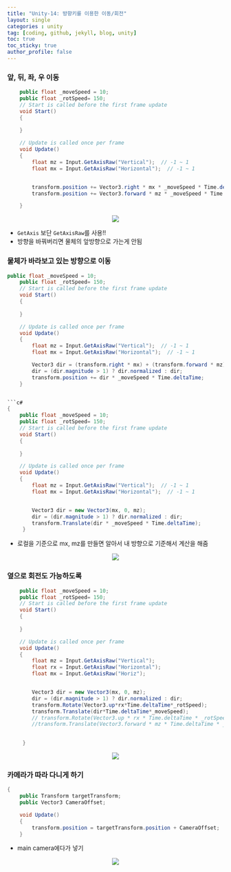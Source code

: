 ```yaml
---
title: "Unity-14: 방향키를 이용한 이동/회전"
layout: single
categories : unity
tag: [coding, github, jekyll, blog, unity]
toc: true
toc_sticky: true
author_profile: false
---
```



### 앞, 뒤, 좌, 우 이동


```c#
    public float _moveSpeed = 10;
    public float _rotSpeed= 150;
    // Start is called before the first frame update
    void Start()
    {
        
    }

    // Update is called once per frame
    void Update()
    {
        float mz = Input.GetAxisRaw("Vertical");  // -1 ~ 1
        float mx = Input.GetAxisRaw("Horizontal");  // -1 ~ 1


        transform.position += Vector3.right * mx * _moveSpeed * Time.deltaTime;
        transform.position += Vector3.forward * mz * _moveSpeed * Time.deltaTime;

    }
```

<p align="center">
  <img src="https://user-images.githubusercontent.com/111720411/210120216-5404a928-5d8c-45a1-891c-db9e1accfb95.gif">
  </p>

- `GetAxis` 보단 `GetAxisRaw`를 사용!!
- 방향을 바꿔버리면 물체의 앞방향으로 가는게 안됨


### 물체가 바라보고 있는 방향으로 이동

```c#
public float _moveSpeed = 10;
    public float _rotSpeed= 150;
    // Start is called before the first frame update
    void Start()
    {
        
    }

    // Update is called once per frame
    void Update()
    {
        float mz = Input.GetAxisRaw("Vertical");  // -1 ~ 1
        float mx = Input.GetAxisRaw("Horizontal");  // -1 ~ 1

        Vector3 dir = (transform.right * mx) + (transform.forward * mz);
        dir = (dir.magnitude > 1) ? dir.normalized : dir;
        transform.position += dir * _moveSpeed * Time.deltaTime;
    }


```c#
{
    public float _moveSpeed = 10;
    public float _rotSpeed= 150;
    // Start is called before the first frame update
    void Start()
    {
        
    }

    // Update is called once per frame
    void Update()
    {
        float mz = Input.GetAxisRaw("Vertical");  // -1 ~ 1
        float mx = Input.GetAxisRaw("Horizontal");  // -1 ~ 1


        Vector3 dir = new Vector3(mx, 0, mz);
        dir = (dir.magnitude > 1) ? dir.normalized : dir;
        transform.Translate(dir * _moveSpeed * Time.deltaTime);
     }
```

- 로컬을 기준으로 mx, mz를 만들면 알아서 내 방향으로 기준해서 계산을 해줌

<p align="center">
  <img src="https://user-images.githubusercontent.com/111720411/210120221-7fe17a0b-3863-4b89-a3bf-4cdee0a8d563.gif">
  </p>

### 옆으로 회전도 가능하도록

```c#
    public float _moveSpeed = 10;
    public float _rotSpeed= 150;
    // Start is called before the first frame update
    void Start()
    {
        
    }

    // Update is called once per frame
    void Update()
    {
        float mz = Input.GetAxisRaw("Vertical");  
        float rx = Input.GetAxisRaw("Horizontal");
        float mx = Input.GetAxisRaw("Horiz");


        Vector3 dir = new Vector3(mx, 0, mz);
        dir = (dir.magnitude > 1) ? dir.normalized : dir;
        transform.Rotate(Vector3.up*rx*Time.deltaTime*_rotSpeed);
        transform.Translate(dir*Time.deltaTime*_moveSpeed);
        // transform.Rotate(Vector3.up * rx * Time.deltaTime * _rotSpeed);   //게걸음없이
        //transform.Translate(Vector3.forward * mz * Time.deltaTime * _moveSpeed);//게걸음없이
	

     }

```

<p align="center">
  <img src="https://user-images.githubusercontent.com/111720411/210120229-d1064900-f76c-4b0d-b33a-2483f95d3605.gif">
  </p>
  
### 카메라가 따라 다니게 하기

```c#
{
    public Transform targetTransform;
    public Vector3 CameraOffset;

    void Update()
    {
        transform.position = targetTransform.position + CameraOffset;
    }
```


- main camera에다가 넣기


<p align="center">
  <img src="https://user-images.githubusercontent.com/111720411/210120238-254f7d92-ed66-4207-bd9a-5c13444e8236.gif">
  </p>


